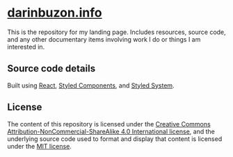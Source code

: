 # [darinbuzon.info](https://www.darinbuzon.info/)

This is the repository for my landing page. Includes resources, source code, and any other documentary items involving work I do or things I am interested in.

## Source code details

Built using [React](https://github.com/facebook/react/), [Styled Components](https://www.styled-components.com/), and [Styled System](https://styled-system.com/).

## License

The content of this repository is licensed under the [Creative Commons Attribution-NonCommercial-ShareAlike 4.0 International license](https://creativecommons.org/licenses/by-nc-sa/4.0/), and the underlying source code used to format and display that content is licensed under the [MIT license](LICENSE).
